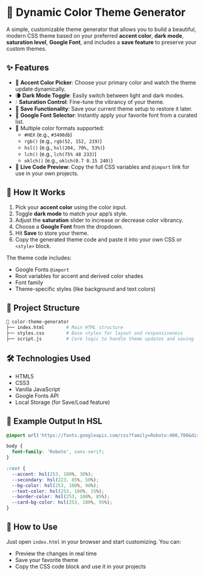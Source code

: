 # 🎨 Dynamic Color Theme Generator

A simple, customizable theme generator that allows you to build a beautiful, modern CSS theme based on your preferred **accent color**, **dark mode**, **saturation level**, **Google Font**, and includes a **save feature** to preserve your custom themes.

## ✨ Features

* 🎨 **Accent Color Picker**: Choose your primary color and watch the theme update dynamically.
* 🌘 **Dark Mode Toggle**: Easily switch between light and dark modes.
* 💧 **Saturation Control**: Fine-tune the vibrancy of your theme.
* 🔋 **Save Functionality**: Save your current theme setup to restore it later.
* 🕋 **Google Font Selector**: Instantly apply your favorite font from a curated list.
* 🌈 Multiple color formats supported:
  - `#HEX` (e.g., `#3498db`)
  - `rgb()` (e.g., `rgb(52, 152, 219)`)
  - `hsl()` (e.g., `hsl(204, 70%, 53%)`)
  - `lch()` (e.g., `lch(75% 48 233)`)
  - `oklch()` (e.g., `oklch(0.7 0.15 240)`)
* 🧹 **Live Code Preview**: Copy the full CSS variables and `@import` link for use in your own projects.

## 🚀 How It Works

1. Pick your **accent color** using the color input.
2. Toggle **dark mode** to match your app’s style.
3. Adjust the **saturation** slider to increase or decrease color vibrancy.
4. Choose a **Google Font** from the dropdown.
5. Hit **Save** to store your theme.
6. Copy the generated theme code and paste it into your own CSS or `<style>` block.

The theme code includes:

* Google Fonts `@import`
* Root variables for accent and derived color shades
* Font family
* Theme-specific styles (like background and text colors)

## 📁 Project Structure

```bash
📆 color-theme-generator
├── index.html        # Main HTML structure
├── styles.css        # Base styles for layout and responsiveness
├── script.js         # Core logic to handle theme updates and saving
```

## 🛠 Technologies Used

* HTML5
* CSS3
* Vanilla JavaScript
* Google Fonts API
* Local Storage (for Save/Load feature)

## 🧪 Example Output In HSL

```css
@import url('https://fonts.googleapis.com/css?family=Roboto:400,700&display=swap');

body {
  font-family: 'Roboto', sans-serif; 
}

:root {
  --accent: hsl(253, 100%, 30%);
  --secondary: hsl(223, 85%, 50%);
  --bg-color: hsl(253, 100%, 98%);
  --text-color: hsl(253, 100%, 15%);
  --border-color: hsl(253, 100%, 85%);
  --card-bg-color: hsl(253, 100%, 95%);
}
```

## 📌 How to Use

Just open `index.html` in your browser and start customizing. You can:

* Preview the changes in real time
* Save your favorite theme
* Copy the CSS code block and use it in your projects


